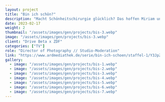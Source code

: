 ```yaml
---
layout: project
title: "Bin ich schön?"
description: "Macht Schönheitschirurgie glücklich? Das hoffen Miriam und Paulina, die sich unters Messer legen wollen, um sich in ihrem Körper wieder wohlzufühlen."
date: 2023-02-17
weight: 2
thumbnail: "/assets/images/gen/projects/bis-3.webp"
image: "/assets/images/gen/projects/bis-3.webp"
client: "Drive Beta x ZDF"
categories: ["TV"]
role: "Director of Photography // Studio-Moderation"
link: "https://www.ardmediathek.de/serie/bin-ich-schoen/staffel-1/Y3JpZDovL25kci5kZS80OTc1/1"
gallery:
  - image: "/assets/images/gen/projects/bis-1.webp"
  - image: "/assets/images/gen/projects/bis-2.webp"
  - image: "/assets/images/gen/projects/bis-3.webp"
  - image: "/assets/images/gen/projects/bis-4.webp"
  - image: "/assets/images/gen/projects/bis-5.webp"
  - image: "/assets/images/gen/projects/bis-6.webp"
  - image: "/assets/images/gen/projects/bis-7.webp"
---
```


